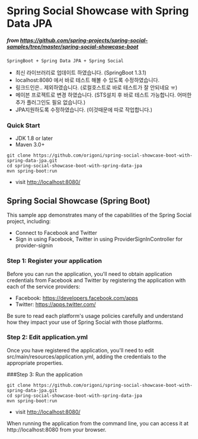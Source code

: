# Spring Social Showcase with Spring Data JPA

##### from https://github.com/spring-projects/spring-social-samples/tree/master/spring-social-showcase-boot


```
SpringBoot + Spring Data JPA + Spring Social
```

- 최신 라이브러리로 업데이트 하였습니다. (SpringBoot 1.3.1)
- localhost:8080 에서 바로 테스트 해볼 수 있도록 수정하였습니다.
- 링크드인은.. 제외하였습니다. (로컬호스트로 바로 테스트가 잘 안되네요 ㅠ)
- 메이븐 프로젝트로 변경 하였습니다. (STS설치 후 바로 테스트 가능합니다. 어떠한 추가 플러그인도 필요 없습니다.)
- JPA지원하도록 수정하였습니다. (이것때문에 따로 작업합니다.)


### Quick Start

- JDK 1.8 or later
- Maven 3.0+

```
git clone https://github.com/origoni/spring-social-showcase-boot-with-spring-data-jpa.git
cd spring-social-showcase-boot-with-spring-data-jpa
mvn spring-boot:run
```

- visit [http://localhost:8080/](http://localhost:8080/)


## Spring Social Showcase (Spring Boot)

This sample app demonstrates many of the capabilities of the Spring Social project, including:
* Connect to Facebook and Twitter
* Sign in using Facebook, Twitter in using ProviderSignInController for provider-signin

### Step 1: Register your application

Before you can run the application, you'll need to obtain application credentials from Facebook and Twitter by registering the application with each of the service providers:

 * Facebook: https://developers.facebook.com/apps
 * Twitter: https://apps.twitter.com/

Be sure to read each platform's usage policies carefully and understand how they impact your use of Spring Social with those platforms.

### Step 2: Edit application.yml

Once you have registered the application, you'll need to edit src/main/resources/application.yml, adding the credentials to the appropriate properties.

###Step 3: Run the application

```
git clone https://github.com/origoni/spring-social-showcase-boot-with-spring-data-jpa.git
cd spring-social-showcase-boot-with-spring-data-jpa
mvn spring-boot:run
```

- visit [http://localhost:8080/](http://localhost:8080/)

When running the application from the command line, you can access it at http://localhost:8080 from your browser.
